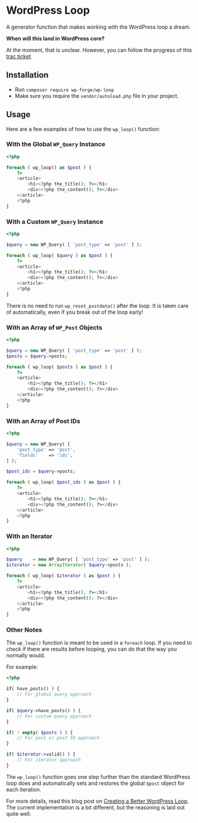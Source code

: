 # WordPress Loop

A generator function that makes working with the WordPress loop a dream.

**When will this land in WordPress core?**

At the moment, that is unclear. However, you can follow the progress of this [trac ticket](https://core.trac.wordpress.org/ticket/48193). 

## Installation

- Run `composer require wp-forge/wp-loop`
- Make sure you require the `vendor/autoload.php` file in your project.

## Usage

Here are a few examples of how to use the `wp_loop()` function:

### With the Global `WP_Query` Instance

```php
<?php

foreach ( wp_loop() as $post ) {
	?>
	<article>
		<h1><?php the_title(); ?></h1>
		<div><?php the_content(); ?></div>
	</article>
	<?php
}
```

### With a Custom `WP_Query` Instance

```php
<?php

$query = new WP_Query( [ 'post_type' => 'post' ] );

foreach ( wp_loop( $query ) as $post ) {
	?>
	<article>
		<h1><?php the_title(); ?></h1>
		<div><?php the_content(); ?></div>
	</article>
	<?php
}
```

There is no need to run `wp_reset_postdata()` after the loop. It is taken care of automatically, even if you break out of the loop early!

### With an Array of `WP_Post` Objects

```php
<?php

$query = new WP_Query( [ 'post_type' => 'post' ] );
$posts = $query->posts;

foreach ( wp_loop( $posts ) as $post ) {
	?>
	<article>
		<h1><?php the_title(); ?></h1>
		<div><?php the_content(); ?></div>
	</article>
	<?php
}
```

### With an Array of Post IDs

```php
<?php

$query = new WP_Query( [
	'post_type' => 'post',
	'fields'    => 'ids',
] );

$post_ids = $query->posts;

foreach ( wp_loop( $post_ids ) as $post ) {
	?>
	<article>
		<h1><?php the_title(); ?></h1>
		<div><?php the_content(); ?></div>
	</article>
	<?php
}
```

### With an Iterator

```php
<?php

$query    = new WP_Query( [ 'post_type' => 'post' ] );
$iterator = new ArrayIterator( $query->posts );

foreach ( wp_loop( $iterator ) as $post ) {
	?>
	<article>
		<h1><?php the_title(); ?></h1>
		<div><?php the_content(); ?></div>
	</article>
	<?php
}
```

### Other Notes

The `wp_loop()` function is meant to be used in a `foreach` loop. If you need to check if there are results before looping, you can do that the way you normally would.

For example:

```php
<?php

if( have_posts() ) {
    // For global query approach
}

if( $query->have_posts() ) {
    // For custom query approach
}

if( ! empty( $posts ) ) {
    // For post or post ID approach
}

if( $iterator->valid() ) {
    // For iterator approach
}
```

The `wp_loop()` function goes one step further than the standard WordPress loop does and automatically sets and restores the global `$post` object for each iteration.

For more details, read this blog post on [Creating a Better WordPress Loop](https://wpscholar.com/blog/creating-better-wordpress-loop/). The current implementation is a bit different, but the reasoning is laid out quite well.
